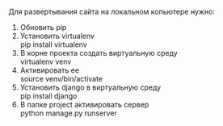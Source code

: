 Для развертывания сайта на локальном копьютере нужно:

1. Обновить pip
2. Установить virtualenv<br>
pip install virtualenv
3. В корне проекта создать виртуальную среду<br>
virtualenv venv
4. Активировать ее<br>
source venv/bin/activate
5. Установить django в виртуальную среду<br>
pip install django
6. В папке project активировать сервер<br>
python manage.py runserver
